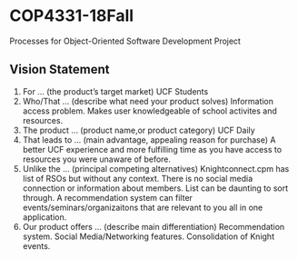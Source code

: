 # COP4331-18Fall
Processes for Object-Oriented Software Development Project

## Vision Statement
  1. For ... (the product’s target market)
        UCF Students
  2. Who/That ... (describe what need your product solves)
        Information access problem. Makes user knowledgeable of school activites and resources.   
  3. The product ... (product name,or product category)
        UCF Daily
  4. That leads to ... (main advantage, appealing reason for purchase)
        A better UCF experience and more fulfilling time as you have access to resources you were unaware of before. 
  5. Unlike the ... (principal competing alternatives)
        Knightconnect.cpm has list of RSOs but without any context. There is no social media connection or information about members. List can be daunting to sort through. A recommendation system can filter events/seminars/organizaitons that are relevant to you all in one application.
  6. Our product offers ... (describe main differentiation)
        Recommendation system. Social Media/Networking features. Consolidation of Knight events. 
